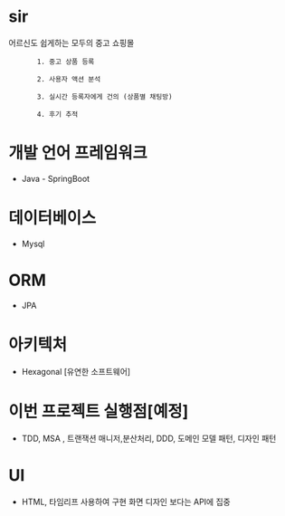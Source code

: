 # sir
어르신도 쉽게하는 모두의 중고 쇼핑몰 

          
           1. 중고 상품 등록

           2. 사용자 액션 분석 

           3. 실시간 등록자에게 건의 (상품별 채팅방)

           4. 후기 추적 


           

# 개발 언어 프레임워크
- Java - SpringBoot
# 데이터베이스
- Mysql
# ORM
- JPA
# 아키텍처
- Hexagonal [유연한 소프트웨어]
# 이번 프로젝트 실행점[예정]
- TDD, MSA , 트랜잭션 매니저,분산처리, DDD, 도메인 모델 패턴, 디자인 패턴

# UI
- HTML, 타임리프 사용하여 구현 화면 디자인 보다는 API에 집중
